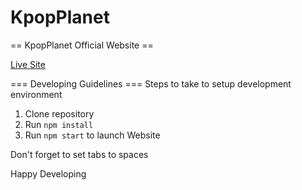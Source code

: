 # KpopPlanet

== KpopPlanet Official Website ==

[Live Site](https://pietasty.github.io/KpopPlanet/)

=== Developing Guidelines ===
Steps to take to setup development environment
1. Clone repository
2. Run ```npm install```
3. Run ```npm start``` to launch Website

Don't forget to set tabs to spaces

Happy Developing
